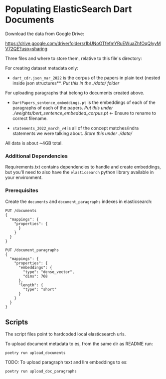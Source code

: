 

# Populating ElasticSearch Dart Documents

Download the data from Google Drive:

https://drive.google.com/drive/folders/1bUNoOTfefmYRuEWuaZhfOqQIyyMV72QE?usp=sharing

Three files and where to store them, relative to this file's directory:

For creating dataset metadata only:
- `dart_cdr.json_mar_2022` is the corpus of the papers in plain text (nested inside json structures**.
*Put this in the ./data/ folder*

For uploading paragraphs that belong to documents created above.
- `DartPapers_sentence_embeddings.pt` is the embeddings of each of the paragraphs of each of the papers.
*Put this under ./weights/bert_sentence_embedded_corpus.pt* <- Ensure to rename to correct filename.

- `statements_2022_march_v4` is all of the concept matches/indra statements we were talking about.
*Store this under ./data/*

All data is about ~4GB total.

### Additional Dependencies

Requirements.txt contains dependencies to handle and create embeddings, but you'll need to
also have the `elasticsearch` python library available in your environment.

### Prerequisites

Create the `documents` and 	`document_paragraphs` indexes in elasticsearch:

```
PUT /documents
{
  "mappings": {
    "properties": {
      }
    }
  }
}
```

```
PUT /document_paragraphs
{
  "mappings": {
    "properties": {
      "embeddings": {
        "type": "dense_vector",
        "dims": 768
      },
      "length": {
        "type": "short"
      }
    }
  }
}
```

## Scripts

The script files point to hardcoded local elasticsearch urls.

To upload document metadata to es, from the same dir as README run:

`poetry run upload_documents`



TODO:
To upload paragraph text and llm embeddings to es:

`poetry run upload_doc_paragraphs`

